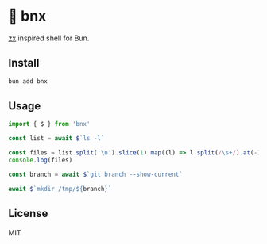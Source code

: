 # 🐚 bnx

[zx](https://github.com/google/zx) inspired shell for Bun.

## Install

```bash
bun add bnx
```

## Usage

```ts
import { $ } from 'bnx'

const list = await $`ls -l`

const files = list.split('\n').slice(1).map((l) => l.split(/\s+/).at(-1))
console.log(files)

const branch = await $`git branch --show-current`

await $`mkdir /tmp/${branch}`
```

## License

MIT
